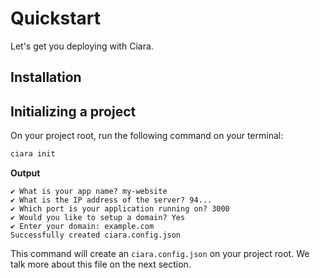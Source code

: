 # Quickstart

Let's get you deploying with Ciara.

## Installation

## Initializing a project

On your project root, run the following command on your terminal:

```bash
ciara init
```

**Output**

```
✔ What is your app name? my-website
✔ What is the IP address of the server? 94...
✔ Which port is your application running on? 3000
✔ Would you like to setup a domain? Yes
✔ Enter your domain: example.com
Successfully created ciara.config.json
```

This command will create an `ciara.config.json` on your project root. We talk more about this file on the next section.
